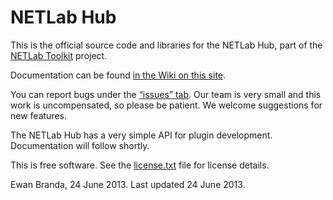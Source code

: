 NETLab Hub
==========

This is the official source code and libraries for the NETLab Hub, 
part of the [NETLab Toolkit](http://netlabtoolkit.org) project.

Documentation can be found [in the Wiki on this site](https://github.com/netlabtoolkit/hub/wiki).

You can report bugs under the [“issues” tab](https://github.com/netlabtoolkit/hub/issues). Our team is very small and 
this work is uncompensated, so please be patient. We welcome suggestions for new features.

The NETLab Hub has a very simple API for plugin development. Documentation will follow shortly.

This is free software. See the [license.txt](https://github.com/netlabtoolkit/hub/blob/master/license.txt) file for license details. 

Ewan Branda, 24 June 2013. Last updated 24 June 2013.
